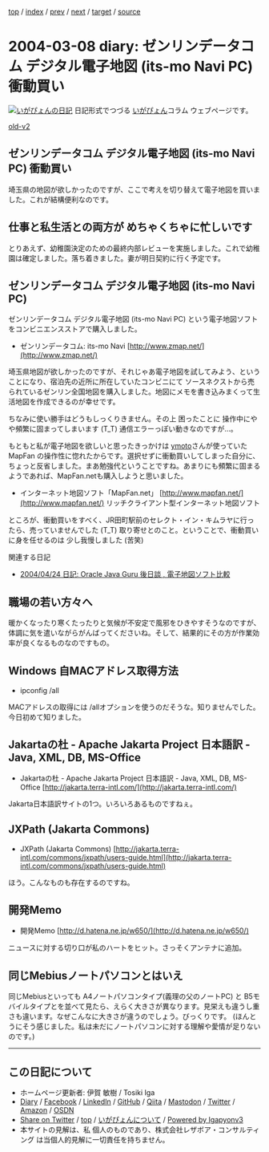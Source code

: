 [top](../index.html) 
 / [index](index.html) 
 / [prev](ig040306.html) 
 / [next](ig040309.html) 
 / [target](https://www.igapyon.jp/igapyon/diary/2004/ig040308.html) 
 / [source](https://github.com/igapyon/diary/blob/master/2004/ig040308.src.md) 

2004-03-08 diary: ゼンリンデータコム デジタル電子地図 (its-mo Navi PC) 衝動買い
=====================================================================================================
[![いがぴょんの日記](https://www.igapyon.jp/igapyon/diary/images/iga200306s.jpg "いがぴょん")](https://www.igapyon.jp/igapyon/diary/memo/memoigapyon.html) 日記形式でつづる [いがぴょん](https://www.igapyon.jp/igapyon/diary/memo/memoigapyon.html)コラム ウェブページです。

[old-v2](ig040308-orig.html)

## ゼンリンデータコム デジタル電子地図 (its-mo Navi PC) 衝動買い

埼玉県の地図が欲しかったのですが、ここで考えを切り替えて電子地図を買いました。これが結構便利なのです。


## 仕事と私生活との両方が めちゃくちゃに忙しいです

とりあえず、幼稚園決定のための最終内部レビューを実施しました。これで幼稚園は確定しました。落ち着きました。妻が明日契約に行く予定です。

## ゼンリンデータコム デジタル電子地図 (its-mo Navi PC)

ゼンリンデータコム デジタル電子地図 (its-mo Navi PC) という電子地図ソフトをコンビニエンスストアで購入しました。

* ゼンリンデータコム: its-mo Navi
  [http://www.zmap.net/](http://www.zmap.net/)

埼玉県地図が欲しかったのですが、それじゃあ電子地図を試してみよう、ということになり、宿泊先の近所に所在していたコンビニにて ソースネクストから売られているゼンリン全国地図を購入しました。地図にメモを書き込みまくって生活地図を作成できるのが幸せです。

ちなみに使い勝手はどうもしっくりきません。その上 困ったことに 操作中にやや頻繁に固まってしまいます (T_T) 通信エラーっぽい動きなのですが…。

もともと私が電子地図を欲しいと思ったきっかけは [ymoto](http://d.hatena.ne.jp/ymoto/)さんが使っていた MapFan の操作性に惚れたからです。選択せずに衝動買いしてしまった自分に、ちょっと反省しました。まあ勉強代ということですね。あまりにも頻繁に固まるようであれば、MapFan.netも購入しようと思いました。

* インターネット地図ソフト「MapFan.net」
  [http://www.mapfan.net/](http://www.mapfan.net/)
  リッチクライアント型インターネット地図ソフト

ところが、衝動買いをすべく、JR田町駅前のセレクト・イン・キムラヤに行ったら、売っていませんでした
(T_T) 取り寄せとのこと。ということで、衝動買いに身を任せるのは 少し我慢しました (苦笑)

関連する日記

* [2004/04/24 日記: Oracle Java Guru 後日談 , 電子地図ソフト比較](ig040424.html)

## 職場の若い方々へ

暖かくなったり寒くたったりと気候が不安定で風邪をひきやすそうなのですが、体調に気を遣いながらがんばってくださいね。そして、結果的にその方が作業効率が良くなるものなのですもの。

## Windows 自MACアドレス取得方法

* ipconfig /all

MACアドレスの取得には /allオプションを使うのだそうな。知りませんでした。今日初めて知りました。

## Jakartaの杜 - Apache Jakarta Project 日本語訳 - Java, XML, DB, MS-Office

* Jakartaの杜 - Apache Jakarta Project 日本語訳 - Java, XML, DB, MS-Office
  [http://jakarta.terra-intl.com/](http://jakarta.terra-intl.com/)

Jakarta日本語訳サイトの1つ。いろいろあるものですねぇ。

## JXPath (Jakarta Commons)

* JXPath (Jakarta Commons)
  [http://jakarta.terra-intl.com/commons/jxpath/users-guide.html](http://jakarta.terra-intl.com/commons/jxpath/users-guide.html)

ほう。こんなものも存在するのですね。

## 開発Memo

* 開発Memo
  [http://d.hatena.ne.jp/w650/](http://d.hatena.ne.jp/w650/)

ニュースに対する切り口が私のハートをヒット。さっそくアンテナに追加。

## 同じMebiusノートパソコンとはいえ

同じMebiusといっても A4ノートパソコンタイプ(義理の父のノートPC) と B5モバイルタイプとを並べて見たら、えらく大きさが異なります。見栄えも違うし重さも違います。なぜこんなに大きさが違うのでしょう。びっくりです。
(ほんとうにそう感じました。私は未だにノートパソコンに対する理解や愛情が足りないのです。)


----------------------------------------------------------------------------------------------------

## この日記について

* ホームページ更新者: 伊賀 敏樹 / Tosiki Iga
* [Diary](https://www.igapyon.jp/igapyon/diary/) / [Facebook](https://www.facebook.com/igapyon) / [LinkedIn](https://www.linkedin.com/in/toshikiiga) / [GitHub](https://github.com/igapyon) / [Qiita](https://qiita.com/igapyon) / [Mastodon](https://social.vivaldi.net/@igapyon) / [Twitter](https://twitter.com/ToshikiIga) / [Amazon](https://www.amazon.co.jp/%E4%BC%8A%E8%B3%80-%E6%95%8F%E6%A8%B9/e/B004LTQWCQ) / [OSDN](https://ja.osdn.net/users/iga/)
* [Share on Twitter](https://twitter.com/intent/tweet?hashtags=igapyon%2Cdiary%2C%E3%81%84%E3%81%8C%E3%81%B4%E3%82%87%E3%82%93&text=%E3%82%BC%E3%83%B3%E3%83%AA%E3%83%B3%E3%83%87%E3%83%BC%E3%82%BF%E3%82%B3%E3%83%A0+%E3%83%87%E3%82%B8%E3%82%BF%E3%83%AB%E9%9B%BB%E5%AD%90%E5%9C%B0%E5%9B%B3+%28its-mo+Navi+PC%29+%E8%A1%9D%E5%8B%95%E8%B2%B7%E3%81%84&url=https%3A%2F%2Fwww.igapyon.jp%2Figapyon%2Fdiary%2F2004%2Fig040308.html) / [top](../index.html) / [いがぴょんについて](https://www.igapyon.jp/igapyon/diary/memo/memoigapyon.html) / [Powered by Igapyonv3](https://github.com/igapyon/igapyonv3)
* 本サイトの見解は、私 個人のものであり、株式会社レザボア・コンサルティング は当個人的見解に一切責任を持ちません。 
